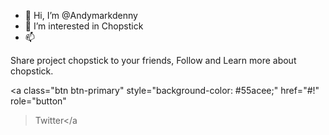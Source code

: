 - 👋 Hi, I’m @Andymarkdenny
- 💪 I’m interested in Chopstick
- 📫 

Share project chopstick to your friends, Follow and Learn more about chopstick.

<a class="btn btn-primary" style="background-color: #55acee;" href="#!" role="button"
  ><i class="fab fa-twitter me-2"></i>Twitter</a
>

<!---
Andymarkdenny/Andymarkdenny is a ✨ special ✨ repository because its `README.md` (this file) appears on your GitHub profile.
You can click the Preview link to take a look at your changes.
--->
